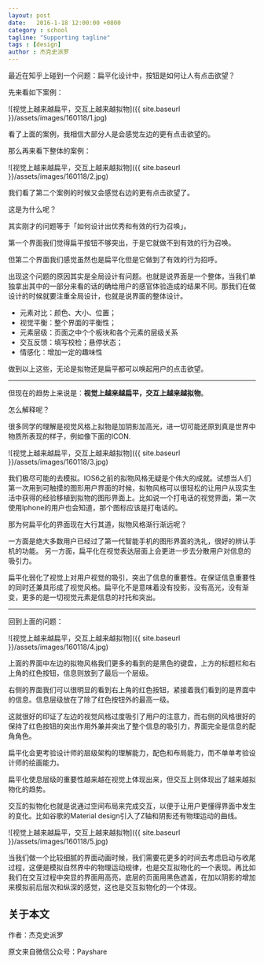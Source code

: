 ```yaml
---
layout: post
date:   2016-1-18 12:00:00 +0800
category : school
tagline: "Supporting tagline"
tags : [design]
author : 杰克史派罗
---
```






最近在知乎上碰到一个问题：扁平化设计中，按钮是如何让人有点击欲望？

先来看如下案例：

![视觉上越来越扁平，交互上越来越拟物]({{ site.baseurl }}/assets/images/160118/1.jpg)

看了上面的案例，我相信大部分人是会感觉左边的更有点击欲望的。

那么再来看下整体的案例：

![视觉上越来越扁平，交互上越来越拟物]({{ site.baseurl }}/assets/images/160118/2.jpg)

我们看了第二个案例的时候又会感觉右边的更有点击欲望了。

这是为什么呢？

其实刚才的问题等于「如何设计出优秀和有效的行为召唤」。

第一个界面我们觉得扁平按钮不够突出，于是它就做不到有效的行为召唤。

但第二个界面我们感觉虽然也是扁平化但是它做到了有效的行为招呼。

出现这个问题的原因其实是全局设计有问题。也就是说界面是一个整体，当我们单独拿出其中的一部分来看的话的确给用户的感官体验造成的结果不同。那我们在做设计的时候就要注重全局设计，也就是说界面的整体设计。

- 元素对比：颜色、大小、位置；
- 视觉平衡：整个界面的平衡性；
- 元素层级：页面之中个个板块和各个元素的层级关系
- 交互反馈：填写校检；悬停状态；
- 情感化：增加一定的趣味性

做到以上这些，无论是拟物还是扁平都可以唤起用户的点击欲望。

---

但现在的趋势上来说是：**视觉上越来越扁平，交互上越来越拟物**。

怎么解释呢？

很多同学的理解是视觉风格上拟物是加阴影加高光，进一切可能还原到真是世界中物质所表现的样子，例如像下面的ICON.

![视觉上越来越扁平，交互上越来越拟物]({{ site.baseurl }}/assets/images/160118/3.jpg)

我们极尽可能的去模拟。IOS6之前的拟物风格无疑是个伟大的成就。试想当人们第一次用到可触摸的图形用户界面的时候，拟物风格可以很轻松的让用户从现实生活中获得的经验移植到拟物的图形界面上。比如说一个打电话的视觉界面，第一次使用Iphone的用户也会知道，那个图标应该是打电话的。

那为何扁平化的界面现在大行其道，拟物风格渐行渐远呢？

一方面是绝大多数用户已经过了第一代智能手机的图形界面的洗礼，很好的辨认手机的功能。
另一方面，扁平化在视觉表达层面上会更进一步去分散用户对信息的吸引力。

扁平化弱化了视觉上对用户视觉的吸引，突出了信息的重要性。在保证信息重要性的同时还兼具形成了视觉风格。扁平化不是意味着没有投影，没有高光，没有渐变，更多的是一切视觉元素是信息的衬托和突出。

---

回到上面的问题：

![视觉上越来越扁平，交互上越来越拟物]({{ site.baseurl }}/assets/images/160118/4.jpg)

上面的界面中左边的拟物风格我们更多的看到的是黑色的键盘，上方的标题栏和右上角的红色按钮，信息则放到了最后一个层级。

右侧的界面我们可以很明显的看到右上角的红色按钮，紧接着我们看到的是界面中的信息。信息层级放在了除了红色按钮外的最高一级。

这就很好的印证了左边的视觉风格过度吸引了用户的注意力，而右侧的风格很好的保持了红色按钮的突出作用外兼并突出了整个信息的吸引力，界面完全是信息的配角角色。

扁平化会更考验设计师的层级架构的理解能力，配色和布局能力，而不单单考验设计师的绘画能力。

扁平化使息层级的重要性越来越在视觉上体现出来，但交互上则体现出了越来越拟物化的趋势。

交互的拟物化也就是说通过空间布局来完成交互，以便于让用户更懂得界面中发生的变化。比如谷歌的Material design引入了Z轴和阴影还有物理运动的曲线。

![视觉上越来越扁平，交互上越来越拟物]({{ site.baseurl }}/assets/images/160118/5.jpg)

当我们做一个比较细腻的界面动画时候，我们需要花更多的时间去考虑启动与收尾过程，这便是模拟自然界中的物理运动规律，也是交互拟物化的一个表现。再比如我们在交互过程中突显的界面用高亮，底层的页面用黑色遮盖，在加以阴影的增加来模拟前后层次和纵深的感觉，这也是交互拟物化的一个体现。
 
## 关于本文

作者：杰克史派罗

原文来自微信公众号：Payshare